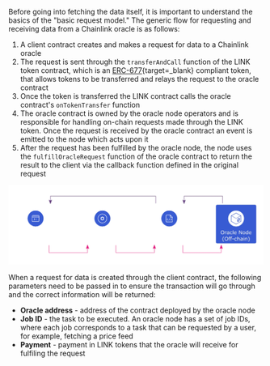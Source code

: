 Before going into fetching the data itself, it is important to understand the basics of the "basic request model." The generic flow for requesting and receiving data from a Chainlink oracle is as follows:

1. A client contract creates and makes a request for data to a Chainlink oracle
2. The request is sent through the `transferAndCall` function of the LINK token contract, which is an [ERC-677](https://github.com/ethereum/EIPs/issues/677){target=_blank} compliant token, that allows tokens to be transferred and relays the request to the oracle contract
3. Once the token is transferred the LINK contract calls the oracle contract's `onTokenTransfer` function
4. The oracle contract is owned by the oracle node operators and is responsible for handling on-chain requests made through the LINK token. Once the request is received by the oracle contract an event is emitted to the node which acts upon it
5. After the request has been fulfilled by the oracle node, the node uses the `fulfillOracleRequest` function of the oracle contract to return the result to the client via the callback function defined in the original request

![Basic Request Diagram](/images/builders/integrations/oracles/chainlink/chainlink-basic-request.webp)

When a request for data is created through the client contract, the following parameters need to be passed in to ensure the transaction will go through and the correct information will be returned:

 - **Oracle address** - address of the contract deployed by the oracle node
 - **Job ID** - the task to be executed. An oracle node has a set of job IDs, where each job corresponds to a task that can be requested by a user, for example, fetching a price feed
 - **Payment** - payment in LINK tokens that the oracle will receive for fulfiling the request